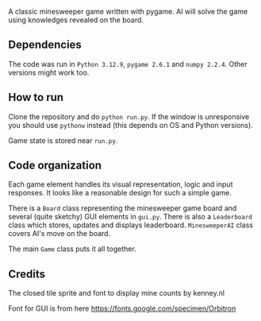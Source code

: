 A classic minesweeper game written with pygame.
AI will solve the game using knowledges revealed on the board.

Dependencies
------------
The code was run in `Python 3.12.9`, `pygame 2.6.1` and `numpy 2.2.4`. Other
versions might work too.

How to run
----------
Clone the repository and do `python run.py`. If the window is unresponsive
you should use `pythonw` instead (this depends on OS and Python versions).

Game state is stored near `run.py`.

Code organization
-----------------
Each game element handles its visual representation, logic and input responses.
It looks like a reasonable design for such a simple game. 

There is a `Board` class representing the minesweeper game board and several
(quite sketchy) GUI elements in `gui.py`. There is also a `Leaderboard` class
which stores, updates and displays leaderboard. `MinesweeperAI` class covers AI's
move on the board.

The main `Game` class puts it all together.

Credits
-------
The closed tile sprite and font to display mine counts by kenney.nl

Font for GUI is from here https://fonts.google.com/specimen/Orbitron
